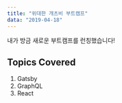 ```yaml
---
title: "위대한 개츠비 부트캠프"
data: "2019-04-18"
---
```


내가 방금 새로운 부트캠프를 런칭했습니다!

## Topics Covered

1. Gatsby
2. GraphQL
3. React